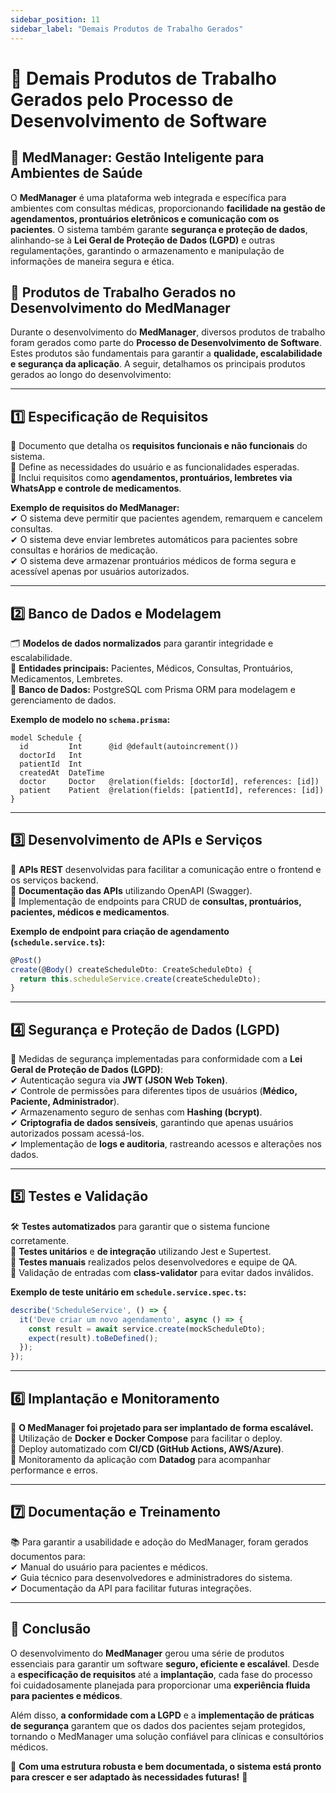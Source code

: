 ```yaml
---
sidebar_position: 11
sidebar_label: "Demais Produtos de Trabalho Gerados"
---
```


# 📌 Demais Produtos de Trabalho Gerados pelo Processo de Desenvolvimento de Software

## 🏥 **MedManager: Gestão Inteligente para Ambientes de Saúde**

O **MedManager** é uma plataforma web integrada e específica para ambientes com consultas médicas, proporcionando **facilidade na gestão de agendamentos, prontuários eletrônicos e comunicação com os pacientes**. O sistema também garante **segurança e proteção de dados**, alinhando-se à **Lei Geral de Proteção de Dados (LGPD)** e outras regulamentações, garantindo o armazenamento e manipulação de informações de maneira segura e ética.

## 📌 **Produtos de Trabalho Gerados no Desenvolvimento do MedManager**

Durante o desenvolvimento do **MedManager**, diversos produtos de trabalho foram gerados como parte do **Processo de Desenvolvimento de Software**. Estes produtos são fundamentais para garantir a **qualidade, escalabilidade e segurança da aplicação**. A seguir, detalhamos os principais produtos gerados ao longo do desenvolvimento:

---

## 1️⃣ **Especificação de Requisitos**
📜 Documento que detalha os **requisitos funcionais e não funcionais** do sistema.  
🔹 Define as necessidades do usuário e as funcionalidades esperadas.  
🔹 Inclui requisitos como **agendamentos, prontuários, lembretes via WhatsApp e controle de medicamentos**.  

**Exemplo de requisitos do MedManager:**  
✔ O sistema deve permitir que pacientes agendem, remarquem e cancelem consultas.  
✔ O sistema deve enviar lembretes automáticos para pacientes sobre consultas e horários de medicação.  
✔ O sistema deve armazenar prontuários médicos de forma segura e acessível apenas por usuários autorizados.  

---

## 2️⃣ **Banco de Dados e Modelagem**
🗂️ **Modelos de dados normalizados** para garantir integridade e escalabilidade.  
🔹 **Entidades principais:** Pacientes, Médicos, Consultas, Prontuários, Medicamentos, Lembretes.  
🔹 **Banco de Dados:** PostgreSQL com Prisma ORM para modelagem e gerenciamento de dados.  

**Exemplo de modelo no `schema.prisma`:**  
```prisma
model Schedule {
  id         Int      @id @default(autoincrement())
  doctorId   Int
  patientId  Int
  createdAt  DateTime
  doctor     Doctor   @relation(fields: [doctorId], references: [id])
  patient    Patient  @relation(fields: [patientId], references: [id])
}
```

---

## 3️⃣ **Desenvolvimento de APIs e Serviços**
🔗 **APIs REST** desenvolvidas para facilitar a comunicação entre o frontend e os serviços backend.  
🔹 **Documentação das APIs** utilizando OpenAPI (Swagger).  
🔹 Implementação de endpoints para CRUD de **consultas, prontuários, pacientes, médicos e medicamentos**.  

**Exemplo de endpoint para criação de agendamento (`schedule.service.ts`):**  
```typescript
@Post()
create(@Body() createScheduleDto: CreateScheduleDto) {
  return this.scheduleService.create(createScheduleDto);
}
```

---

## 4️⃣ **Segurança e Proteção de Dados (LGPD)**
🔐 Medidas de segurança implementadas para conformidade com a **Lei Geral de Proteção de Dados (LGPD)**:  
✔ Autenticação segura via **JWT (JSON Web Token)**.  
✔ Controle de permissões para diferentes tipos de usuários (**Médico, Paciente, Administrador**).  
✔ Armazenamento seguro de senhas com **Hashing (bcrypt)**.  
✔ **Criptografia de dados sensíveis**, garantindo que apenas usuários autorizados possam acessá-los.  
✔ Implementação de **logs e auditoria**, rastreando acessos e alterações nos dados.  

---

## 5️⃣ **Testes e Validação**
🛠️ **Testes automatizados** para garantir que o sistema funcione corretamente.  
🔹 **Testes unitários** e **de integração** utilizando Jest e Supertest.  
🔹 **Testes manuais** realizados pelos desenvolvedores e equipe de QA.  
🔹 Validação de entradas com **class-validator** para evitar dados inválidos.  

**Exemplo de teste unitário em `schedule.service.spec.ts`:**  
```typescript
describe('ScheduleService', () => {
  it('Deve criar um novo agendamento', async () => {
    const result = await service.create(mockScheduleDto);
    expect(result).toBeDefined();
  });
});
```

---

## 6️⃣ **Implantação e Monitoramento**
🚀 **O MedManager foi projetado para ser implantado de forma escalável.**  
🔹 Utilização de **Docker e Docker Compose** para facilitar o deploy.  
🔹 Deploy automatizado com **CI/CD (GitHub Actions, AWS/Azure)**.  
🔹 Monitoramento da aplicação com **Datadog** para acompanhar performance e erros.  

---

## 7️⃣ **Documentação e Treinamento**
📚 Para garantir a usabilidade e adoção do MedManager, foram gerados documentos para:  
✔ Manual do usuário para pacientes e médicos.  
✔ Guia técnico para desenvolvedores e administradores do sistema.  
✔ Documentação da API para facilitar futuras integrações.  

---

## 🎯 **Conclusão**
O desenvolvimento do **MedManager** gerou uma série de produtos essenciais para garantir um software **seguro, eficiente e escalável**. Desde a **especificação de requisitos** até a **implantação**, cada fase do processo foi cuidadosamente planejada para proporcionar uma **experiência fluida para pacientes e médicos**.  

Além disso, **a conformidade com a LGPD** e a **implementação de práticas de segurança** garantem que os dados dos pacientes sejam protegidos, tornando o MedManager uma solução confiável para clínicas e consultórios médicos.  

🔹 **Com uma estrutura robusta e bem documentada, o sistema está pronto para crescer e ser adaptado às necessidades futuras!** 🚀
